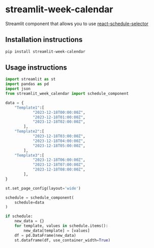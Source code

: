 # streamlit-week-calendar

Streamlit component that allows you to use [react-schedule-selector](https://github.com/bibekg/react-schedule-selector)

## Installation instructions

```sh
pip install streamlit-week-calendar
```

## Usage instructions

```python
import streamlit as st
import pandas as pd
import json
from streamlit_week_calendar import schedule_component

data = {
    "Template1":[
            "2023-12-18T00:00:00Z",
            "2023-12-18T01:00:00Z",
            "2023-12-18T02:00:00Z",
        ],
    "Template2":[
            "2023-12-18T03:00:00Z",
            "2023-12-18T04:00:00Z",
            "2023-12-18T05:00:00Z",
        ],
    "Template3":[
            "2023-12-18T06:00:00Z",
            "2023-12-18T07:00:00Z",
            "2023-12-18T08:00:00Z",
        ],
}

st.set_page_config(layout='wide')

schedule = schedule_component(
    schedule=data
)

if schedule:
    new_data = {}
    for template, values in schedule.items():
        new_data[template] = [values]
    df = pd.DataFrame(new_data)
    st.dataframe(df, use_container_width=True)
```
